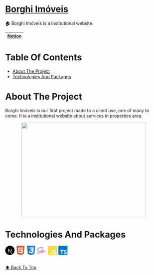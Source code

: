 # [Borghi Imóveis](borghiimoveis)
:house: Borghi Imóveis is a institutional website.

<div align="center">

| [Notion]()      | 
| --------------- |

</div>

# Table Of Contents
- [About The Project](#about-the-project)
- [Technologies And Packages](#technologies-and-packages)


# About The Project
Borghi Imóveis is our first project made to a client use, one of many to come. It is a institutional website about services in properties area. 

<div align="center">
  <img width="400" height="300" src="https://images.saymedia-content.com/.image/t_share/MTc0NDYxNzg1MjM4MjgzNjI0/basic-html-part-1-hello-world.jpg">
</div>

# Technologies And Packages
<div style="display: block"> 
   <a target="_blank" href="https://nextjs.org/"><img align="center" alt="NextJS" height="30" width="30" src="https://raw.githubusercontent.com/devicons/devicon/master/icons/nextjs/nextjs-original.svg"></a>
   <a target="_blank" href="https://developer.mozilla.org/en-US/docs/Glossary/HTML5"><img align="center" alt="HTML5" height="30" width="30" src="https://raw.githubusercontent.com/devicons/devicon/master/icons/html5/html5-original.svg"></a>
   <a target="_blank" href="https://developer.mozilla.org/en-US/docs/Web/CSS"><img align="center" alt="CSS3" height="30" width="30" src="https://raw.githubusercontent.com/devicons/devicon/master/icons/css3/css3-original.svg"></a>
   <a target="_blank" href="https://sass-lang.com/"><img align="center" alt="SASS" height="30" width="30" src="https://raw.githubusercontent.com/devicons/devicon/master/icons/sass/sass-original.svg"></a>
   <a target="_blank" href="https://www.javascript.com/"><img align="center" alt="JS" height="30" width="30" src="https://raw.githubusercontent.com/devicons/devicon/master/icons/javascript/javascript-plain.svg"></a>
   <a target="_blank" href="https://www.typescriptlang.org/"><img align="center" alt="TS" height="30" width="30" src="https://raw.githubusercontent.com/devicons/devicon/master/icons/typescript/typescript-plain.svg"></a>
</div>

<br>

[⬆ Back To Top](#borghi-imóveis)<br>
